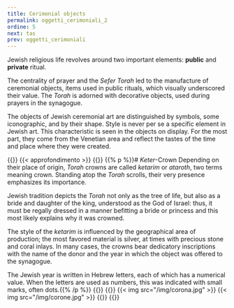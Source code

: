 ```yaml
---
title: Cerimonial objects
permalink: oggetti_cerimoniali_2
ordine: 5
next: tas
prev: oggetti_cerimoniali
---
```

Jewish religious life revolves around two important elements: **public** and **private** ritual.

The centrality of prayer and the *Sefer Torah* led to the manufacture of ceremonial objects, items used in public rituals, which visually underscored their value.
The *Torah* is adorned with decorative objects, used during prayers in the synagogue.

The objects of Jewish ceremonial art are distinguished by symbols, some iconographic, and by their shape. Style is never per se a specific element in Jewish
art. This characteristic is seen in the objects on display. For the most part, they come from the Venetian area and reflect the tastes of the time and place where
they were created.


{{<row class="approfondimento">}}
{{< approfondimento >}}
{{<column>}}
{{% p %}}# *Keter*-Crown
Depending on their place of origin, *Torah* crowns are called *ketarim* or *ataroth*, two terms meaning crown.
Standing atop the *Torah* scrolls, their very presence emphasizes its importance.

Jewish tradition depicts the *Torah* not only as the tree of life, but also as a bride and daughter of the king, understood as the God of Israel: thus, it must be
regally dressed in a manner befitting a bride or princess and this most likely explains why it was crowned.

The style of the *ketarim* is influenced by the geographical area of production; the most favored material is silver, at times with precious stone and coral inlays.
In many cases, the crowns bear dedicatory inscriptions with the name of the donor and the year in which the object was offered to the synagogue.

The Jewish year is written in Hebrew letters, each of which has a numerical value. When the letters are used as numbers, this was indicated with small marks,
often dots.{{% /p %}}
{{</column>}}
{{<column>}}
{{< img src="/img/corona.jpg" >}}
{{< img src="/img/corone.jpg" >}}
{{</column>}}
{{</row>}}